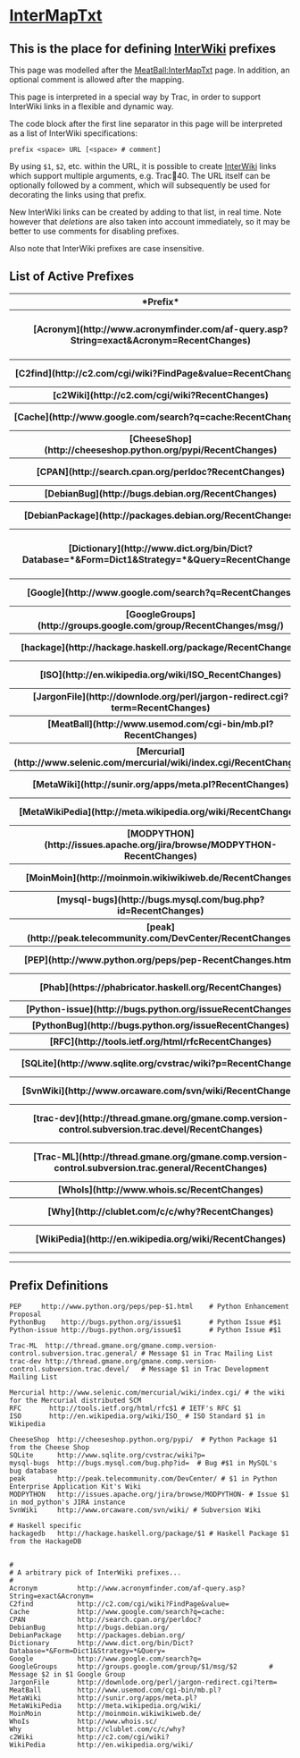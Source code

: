 # [InterMapTxt](inter-map-txt)

## This is the place for defining [InterWiki](inter-wiki) prefixes


This page was modelled after the [ MeatBall:InterMapTxt](http://www.usemod.com/cgi-bin/mb.pl?InterMapTxt) page.
In addition, an optional comment is allowed after the mapping.


This page is interpreted in a special way by Trac, in order to support
InterWiki links in a flexible and dynamic way.


The code block after the first line separator in this page
will be interpreted as a list of InterWiki specifications:

```wiki
prefix <space> URL [<space> # comment]
```


By using `$1`, `$2`, etc. within the URL, it is possible to create 
[InterWiki](inter-wiki) links which support multiple arguments, e.g. Trac:ticket:40.
The URL itself can be optionally followed by a comment, 
which will subsequently be used for decorating the links 
using that prefix.


New InterWiki links can be created by adding to that list, in real time.
Note however that *deletions* are also taken into account immediately,
so it may be better to use comments for disabling prefixes.


Also note that InterWiki prefixes are case insensitive.

## List of Active Prefixes

<table><tr><th>*Prefix*</th>
<th>*Site*</th></tr>
<tr><th>[Acronym](http://www.acronymfinder.com/af-query.asp?String=exact&Acronym=RecentChanges)</th>
<th>[http://www.acronymfinder.com/af-query.asp?String=exact&Acronym=](http://www.acronymfinder.com/af-query.asp?String=exact&Acronym=)</th></tr>
<tr><th>[C2find](http://c2.com/cgi/wiki?FindPage&value=RecentChanges)</th>
<th>[http://c2.com/cgi/wiki?FindPage&value=](http://c2.com/cgi/wiki?FindPage&value=)</th></tr>
<tr><th>[c2Wiki](http://c2.com/cgi/wiki?RecentChanges)</th>
<th>[http://c2.com/cgi/wiki?](http://c2.com/cgi/wiki?)</th></tr>
<tr><th>[Cache](http://www.google.com/search?q=cache:RecentChanges)</th>
<th>[http://www.google.com/search?q=cache:](http://www.google.com/search?q=cache:)</th></tr>
<tr><th>[CheeseShop](http://cheeseshop.python.org/pypi/RecentChanges)</th>
<th>[Python Package $1 from the Cheese Shop](http://cheeseshop.python.org/pypi/)</th></tr>
<tr><th>[CPAN](http://search.cpan.org/perldoc?RecentChanges)</th>
<th>[http://search.cpan.org/perldoc?](http://search.cpan.org/perldoc?)</th></tr>
<tr><th>[DebianBug](http://bugs.debian.org/RecentChanges)</th>
<th>[http://bugs.debian.org/](http://bugs.debian.org/)</th></tr>
<tr><th>[DebianPackage](http://packages.debian.org/RecentChanges)</th>
<th>[http://packages.debian.org/](http://packages.debian.org/)</th></tr>
<tr><th>[Dictionary](http://www.dict.org/bin/Dict?Database=*&Form=Dict1&Strategy=*&Query=RecentChanges)</th>
<th>[http://www.dict.org/bin/Dict?Database=\*&Form=Dict1&Strategy=\*&Query=](http://www.dict.org/bin/Dict?Database=*&Form=Dict1&Strategy=*&Query=)</th></tr>
<tr><th>[Google](http://www.google.com/search?q=RecentChanges)</th>
<th>[http://www.google.com/search?q=](http://www.google.com/search?q=)</th></tr>
<tr><th>[GoogleGroups](http://groups.google.com/group/RecentChanges/msg/)</th>
<th>[Message $2 in $1 Google Group](http://groups.google.com/group/$1/msg/$2)</th></tr>
<tr><th>[hackage](http://hackage.haskell.org/package/RecentChanges)</th>
<th>[Haskell Package $1 from the HackageDB](http://hackage.haskell.org/package/$1)</th></tr>
<tr><th>[ISO](http://en.wikipedia.org/wiki/ISO_RecentChanges)</th>
<th>[ISO Standard $1 in Wikipedia](http://en.wikipedia.org/wiki/ISO_)</th></tr>
<tr><th>[JargonFile](http://downlode.org/perl/jargon-redirect.cgi?term=RecentChanges)</th>
<th>[http://downlode.org/perl/jargon-redirect.cgi?term=](http://downlode.org/perl/jargon-redirect.cgi?term=)</th></tr>
<tr><th>[MeatBall](http://www.usemod.com/cgi-bin/mb.pl?RecentChanges)</th>
<th>[http://www.usemod.com/cgi-bin/mb.pl?](http://www.usemod.com/cgi-bin/mb.pl?)</th></tr>
<tr><th>[Mercurial](http://www.selenic.com/mercurial/wiki/index.cgi/RecentChanges)</th>
<th>[the wiki for the Mercurial distributed SCM](http://www.selenic.com/mercurial/wiki/index.cgi/)</th></tr>
<tr><th>[MetaWiki](http://sunir.org/apps/meta.pl?RecentChanges)</th>
<th>[http://sunir.org/apps/meta.pl?](http://sunir.org/apps/meta.pl?)</th></tr>
<tr><th>[MetaWikiPedia](http://meta.wikipedia.org/wiki/RecentChanges)</th>
<th>[http://meta.wikipedia.org/wiki/](http://meta.wikipedia.org/wiki/)</th></tr>
<tr><th>[MODPYTHON](http://issues.apache.org/jira/browse/MODPYTHON-RecentChanges)</th>
<th>[Issue $1 in mod_python's JIRA instance](http://issues.apache.org/jira/browse/MODPYTHON-)</th></tr>
<tr><th>[MoinMoin](http://moinmoin.wikiwikiweb.de/RecentChanges)</th>
<th>[http://moinmoin.wikiwikiweb.de/](http://moinmoin.wikiwikiweb.de/)</th></tr>
<tr><th>[mysql-bugs](http://bugs.mysql.com/bug.php?id=RecentChanges)</th>
<th>[Bug \#$1 in MySQL's bug database](http://bugs.mysql.com/bug.php?id=)</th></tr>
<tr><th>[peak](http://peak.telecommunity.com/DevCenter/RecentChanges)</th>
<th>[$1 in Python Enterprise Application Kit's Wiki](http://peak.telecommunity.com/DevCenter/)</th></tr>
<tr><th>[PEP](http://www.python.org/peps/pep-RecentChanges.html)</th>
<th>[Python Enhancement Proposal](http://www.python.org/peps/pep-$1.html)</th></tr>
<tr><th>[Phab](https://phabricator.haskell.org/RecentChanges)</th>
<th>[https://phabricator.haskell.org/$1](https://phabricator.haskell.org/$1)</th></tr>
<tr><th>[Python-issue](http://bugs.python.org/issueRecentChanges)</th>
<th>[Python Issue \#$1](http://bugs.python.org/issue$1)</th></tr>
<tr><th>[PythonBug](http://bugs.python.org/issueRecentChanges)</th>
<th>[Python Issue \#$1](http://bugs.python.org/issue$1)</th></tr>
<tr><th>[RFC](http://tools.ietf.org/html/rfcRecentChanges)</th>
<th>[IETF's RFC $1](http://tools.ietf.org/html/rfc$1)</th></tr>
<tr><th>[SQLite](http://www.sqlite.org/cvstrac/wiki?p=RecentChanges)</th>
<th>[http://www.sqlite.org/cvstrac/wiki?p=](http://www.sqlite.org/cvstrac/wiki?p=)</th></tr>
<tr><th>[SvnWiki](http://www.orcaware.com/svn/wiki/RecentChanges)</th>
<th>[Subversion Wiki](http://www.orcaware.com/svn/wiki/)</th></tr>
<tr><th>[trac-dev](http://thread.gmane.org/gmane.comp.version-control.subversion.trac.devel/RecentChanges)</th>
<th>[Message $1 in Trac Development Mailing List](http://thread.gmane.org/gmane.comp.version-control.subversion.trac.devel/)</th></tr>
<tr><th>[Trac-ML](http://thread.gmane.org/gmane.comp.version-control.subversion.trac.general/RecentChanges)</th>
<th>[Message $1 in Trac Mailing List](http://thread.gmane.org/gmane.comp.version-control.subversion.trac.general/)</th></tr>
<tr><th>[WhoIs](http://www.whois.sc/RecentChanges)</th>
<th>[http://www.whois.sc/](http://www.whois.sc/)</th></tr>
<tr><th>[Why](http://clublet.com/c/c/why?RecentChanges)</th>
<th>[http://clublet.com/c/c/why?](http://clublet.com/c/c/why?)</th></tr>
<tr><th>[WikiPedia](http://en.wikipedia.org/wiki/RecentChanges)</th>
<th>[http://en.wikipedia.org/wiki/](http://en.wikipedia.org/wiki/)</th></tr></table>

---

## Prefix Definitions

```wiki
PEP     http://www.python.org/peps/pep-$1.html    # Python Enhancement Proposal 
PythonBug    http://bugs.python.org/issue$1       # Python Issue #$1
Python-issue http://bugs.python.org/issue$1       # Python Issue #$1

Trac-ML  http://thread.gmane.org/gmane.comp.version-control.subversion.trac.general/ # Message $1 in Trac Mailing List
trac-dev http://thread.gmane.org/gmane.comp.version-control.subversion.trac.devel/   # Message $1 in Trac Development Mailing List

Mercurial http://www.selenic.com/mercurial/wiki/index.cgi/ # the wiki for the Mercurial distributed SCM
RFC       http://tools.ietf.org/html/rfc$1 # IETF's RFC $1
ISO       http://en.wikipedia.org/wiki/ISO_ # ISO Standard $1 in Wikipedia

CheeseShop  http://cheeseshop.python.org/pypi/  # Python Package $1 from the Cheese Shop
SQLite      http://www.sqlite.org/cvstrac/wiki?p= 
mysql-bugs  http://bugs.mysql.com/bug.php?id=  # Bug #$1 in MySQL's bug database
peak        http://peak.telecommunity.com/DevCenter/ # $1 in Python Enterprise Application Kit's Wiki
MODPYTHON   http://issues.apache.org/jira/browse/MODPYTHON- # Issue $1 in mod_python's JIRA instance
SvnWiki     http://www.orcaware.com/svn/wiki/ # Subversion Wiki

# Haskell specific
hackagedb   http://hackage.haskell.org/package/$1 # Haskell Package $1 from the HackageDB


#
# A arbitrary pick of InterWiki prefixes...
#
Acronym          http://www.acronymfinder.com/af-query.asp?String=exact&Acronym=
C2find           http://c2.com/cgi/wiki?FindPage&value=
Cache            http://www.google.com/search?q=cache:
CPAN             http://search.cpan.org/perldoc?
DebianBug        http://bugs.debian.org/
DebianPackage    http://packages.debian.org/
Dictionary       http://www.dict.org/bin/Dict?Database=*&Form=Dict1&Strategy=*&Query=
Google           http://www.google.com/search?q=
GoogleGroups     http://groups.google.com/group/$1/msg/$2        # Message $2 in $1 Google Group
JargonFile       http://downlode.org/perl/jargon-redirect.cgi?term=
MeatBall         http://www.usemod.com/cgi-bin/mb.pl?
MetaWiki         http://sunir.org/apps/meta.pl?
MetaWikiPedia    http://meta.wikipedia.org/wiki/
MoinMoin         http://moinmoin.wikiwikiweb.de/
WhoIs            http://www.whois.sc/
Why              http://clublet.com/c/c/why?
c2Wiki           http://c2.com/cgi/wiki?
WikiPedia        http://en.wikipedia.org/wiki/
```